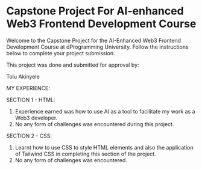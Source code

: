 # Capstone Project For AI-enhanced Web3 Frontend Development Course
Welcome to the Capstone Project for the AI-Enhanced Web3 Frontend Development Course at dProgramming University. Follow the instructions below to complete your project submission.

This project was done and submitted for approval by:

Tolu Akinyele

MY EXPERIENCE:

SECTION 1 - HTML:

1. Experience earned was how to use AI as a tool to facilitate my  work as a Web3 developer.
2. No any form of challenges was encountered during this project.

SECTION 2 - CSS:
1. Learnt how to use CSS to style HTML elements and also the application of Tailwind CSS in completing this section of the project.
2. No any form of challenges was encountered. 
